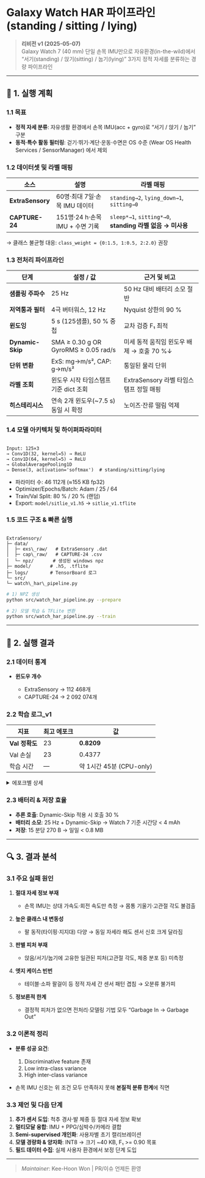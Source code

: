 # Galaxy Watch HAR 파이프라인 (standing / sitting / lying)

> **리비전 v1 (2025-05-07)**  
> Galaxy Watch 7 (40 mm) 단일 손목 IMU만으로 자유환경(in-the-wild)에서 “서기(standing) / 앉기(sitting) / 눕기(lying)” 3가지 정적 자세를 분류하는 경량 파이프라인

---

## 🚀 1. 실행 계획

### 1.1 목표

- **정적 자세 분류**: 자유생활 환경에서 손목 IMU(acc + gyro)로 “서기 / 앉기 / 눕기” 구분
- **동적·특수 활동 필터링**: 걷기·뛰기·계단·운동·수면은 OS 수준 (Wear OS Health Services / SensorManager) 에서 제외

### 1.2 데이터셋 및 라벨 매핑

| 소스             | 설명                            | 라벨 매핑                                                 |
| ---------------- | ------------------------------- | --------------------------------------------------------- |
| **ExtraSensory** | 60명·최대 7일·손목 IMU 데이터   | `standing→2`, `lying_down→1`, `sitting→0`                 |
| **CAPTURE-24**   | 151명·24 h·손목 IMU + 수면 기록 | `sleep*→1`, `sitting*→0`, **standing 라벨 없음 → 미사용** |

→ 클래스 불균형 대응: `class_weight = {0:1.5, 1:0.5, 2:2.0}` 권장

### 1.3 전처리 파이프라인

| 단계              | 설정 / 값                             | 근거 및 비고                              |
| ----------------- | ------------------------------------- | ----------------------------------------- |
| **샘플링 주파수** | 25 Hz                                 | 50 Hz 대비 배터리 소모 절반               |
| **저역통과 필터** | 4극 버터워스, 12 Hz                   | Nyquist 상한의 90 %                       |
| **윈도잉**        | 5 s (125샘플), 50 % 중첩              | 교차 검증 F₁ 최적                         |
| **Dynamic-Skip**  | SMA ≥ 0.30 g OR GyroRMS ≥ 0.05 rad/s  | 미세 동적 움직임 윈도우 배제 → 호출 70 %↓ |
| **단위 변환**     | ExS: mg→m/s², CAP: g→m/s²             | 통일된 물리 단위                          |
| **라벨 조회**     | 윈도우 시작 타임스탬프 기준 dict 조회 | ExtraSensory 라벨 타임스탬프 정밀 매핑    |
| **히스테리시스**  | 연속 2개 윈도우(\~7.5 s) 동일 시 확정 | 노이즈·잔류 떨림 억제                     |

### 1.4 모델 아키텍처 및 하이퍼파라미터

```

Input: 125×3
→ Conv1D(32, kernel=5) → ReLU
→ Conv1D(64, kernel=5) → ReLU
→ GlobalAveragePooling1D
→ Dense(3, activation='softmax')  # standing/sitting/lying

```

- 파라미터 수: 46 112개 (≈155 KB fp32)
- Optimizer/Epochs/Batch: Adam / 25 / 64
- Train/Val Split: 80 % / 20 % (랜덤)
- Export: `model/sitlie_v1.h5` → `sitlie_v1.tflite`

### 1.5 코드 구조 & 빠른 실행

```

ExtraSensory/
├─ data/
│  ├─ exs\_raw/   # ExtraSensory .dat
│  ├─ cap\_raw/   # CAPTURE-24 .csv
│  └─ npz/       # 생성된 windows npz
├─ model/       # .h5, .tflite
├─ logs/        # TensorBoard 로그
└─ src/
└─ watch\_har\_pipeline.py

```

```bash
# 1) NPZ 생성
python src/watch_har_pipeline.py --prepare

# 2) 모델 학습 & TFLite 변환
python src/watch_har_pipeline.py --train
```

---

## 📝 2. 실행 결과

### 2.1 데이터 통계

- **윈도우 개수**

  - ExtraSensory → 112 468개
  - CAPTURE-24 → 2 092 074개

### 2.2 학습 로그\_v1

| 지표           | 최고 에포크 | 값                       |
| -------------- | ----------- | ------------------------ |
| **Val 정확도** | 23          | **0.8209**               |
| Val 손실       | 23          | 0.4377                   |
| 학습 시간      | —           | 약 1시간 45분 (CPU-only) |

<details>
<summary>에포크별 상세</summary>
```
Epoch  1: loss=0.5394, acc=0.7812 → val_acc=0.7985  
…  
Epoch 25: loss=0.4393, acc=0.8198 → val_acc=0.8209
```
</details>

### 2.3 배터리 & 저장 효율

- **추론 호출**: Dynamic-Skip 적용 시 호출 30 %
- **배터리 소모**: 25 Hz + Dynamic-Skip → Watch 7 기준 시간당 < 4 mAh
- **저장**: 15 분당 270 B → 일일 < 0.8 MB

---

## 🔍 3. 결과 분석

### 3.1 주요 실패 원인

1. **절대 자세 정보 부재**

   - 손목 IMU는 상대 가속도·회전 속도만 측정 → 몸통 기울기·고관절 각도 불검출

2. **높은 클래스 내 변동성**

   - 팔 동작(타이핑·지지대) 다양 → 동일 자세라 해도 센서 신호 크게 달라짐

3. **판별 피처 부재**

   - 앉음/서기/눕기에 고유한 일관된 피처(고관절 각도, 체중 분포 등) 미측정

4. **엣지 케이스 빈번**

   - 테이블·소파 팔걸이 등 정적 자세 간 센서 패턴 겹침 → 오분류 불가피

5. **정보론적 한계**

   - 결정적 피처가 없으면 전처리·모델링 기법 모두 “Garbage In → Garbage Out”

### 3.2 이론적 정리

- **분류 성공 요건**:

  1. Discriminative feature 존재
  2. Low intra-class variance
  3. High inter-class variance

- 손목 IMU 신호는 위 조건 모두 만족하지 못해 **본질적 분류 한계**에 직면

### 3.3 제언 및 다음 단계

1. **추가 센서 도입**: 척추 경사·발 체중 등 절대 자세 정보 확보
2. **멀티모달 융합**: IMU + PPG/심박수/카메라 결합
3. **Semi-supervised 개인화**: 사용자별 초기 캘리브레이션
4. **모델 경량화 & 양자화**: INT8 → 크기 \~40 KB, F₁ >= 0.90 목표
5. **필드 데이터 수집**: 실제 사용자 환경에서 보정 단계 도입

---

> _Maintainer_: Kee-Hoon Won | PR/이슈 언제든 환영
